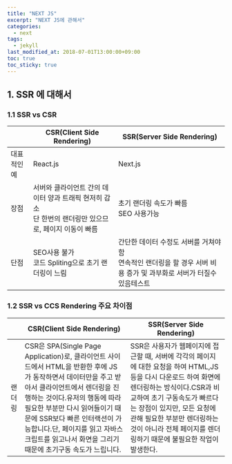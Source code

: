 ```yaml
---
title: "NEXT JS"
excerpt: "NEXT JS에 관해서"
categories:
  - next
tags:
  - jekyll
last_modified_at: 2018-07-01T13:00:00+09:00
toc: true
toc_sticky: true
---
```


## 1. SSR 에 대해서

### 1.1 SSR vs CSR

|             | CSR(Client Side Rendering)                                                                                 | SSR(Server Side Rendering)                                                                                              |
| ----------- | ---------------------------------------------------------------------------------------------------------- | ----------------------------------------------------------------------------------------------------------------------- |
| 대표적인 예 | React.js                                                                                                   | Next.js                                                                                                                 |
| 장점        | 서버와 클라이언트 간의 데이터 양과 트래픽 현저히 감소 <br> 단 한번의 랜더링만 있으므로, 페이지 이동이 빠름 | 초기 랜더링 속도가 빠름 <br> SEO 사용가능                                                                               |
| 단점        | SEO사용 불가 <br> 코드 Spliting으로 초기 랜더링이 느림                                                     | 간단한 데이터 수정도 서버를 거쳐야함 <br> 연속적인 랜더링을 할 경우 서버 비용 증가 및 과부화로 서버가 터질수 있음테스트 |

### 1.2 SSR vs CCS Rendering 주요 차이점

|        | CSR(Client Side Rendering)                                                                                                                                                                                                                                                                                                                        | SSR(Server Side Rendering)                                                                                                                                                                                                                                                                                     |
| ------ | ------------------------------------------------------------------------------------------------------------------------------------------------------------------------------------------------------------------------------------------------------------------------------------------------------------------------------------------------- | -------------------------------------------------------------------------------------------------------------------------------------------------------------------------------------------------------------------------------------------------------------------------------------------------------------- |
| 랜더링 | CSR은 SPA(Single Page Application)로, 클라이언트 사이드에서 HTML을 반환한 후에 JS가 동작하면서 데이터만을 주고 받아서 클라이언트에서 렌더링을 진행하는 것이다.유저의 행동에 따라 필요한 부분만 다시 읽어들이기 때문에 SSR보다 빠른 인터랙션이 가능합니다.단, 페이지를 읽고 자바스크립트를 읽고나서 화면을 그리기 때문에 초기구동 속도가 느립니다. | SSR은 사용자가 웹페이지에 접근할 때, 서버에 각각의 페이지에 대한 요청을 하여 HTML,JS 등을 다시 다운로드 하여 화면에 렌더링하는 방식이다.CSR과 비교하여 초기 구동속도가 빠르다는 장점이 있지만, 모든 요청에 관해 필요한 부분만 렌더링하는 것이 아니라 전체 페이지를 렌더링하기 때문에 불필요한 작업이 발생한다. |
